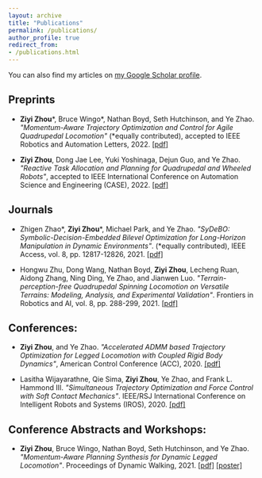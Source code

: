 ```yaml
---
layout: archive
title: "Publications"
permalink: /publications/
author_profile: true
redirect_from:
- /publications.html
---
```


You can also find my articles on [my Google Scholar profile](https://scholar.google.com/citations?user=cnitUIAAAAAJ&hl=en).

## Preprints
- **Ziyi Zhou**\*, Bruce Wingo\*, Nathan Boyd, Seth Hutchinson, and Ye Zhao. *"Momentum-Aware Trajectory Optimization and Control for Agile Quadrupedal Locomotion"* (*equally contributed), accepted to IEEE Robotics and Automation Letters, 2022. [[pdf]](https://arxiv.org/abs/2203.01548.pdf)

- **Ziyi Zhou**, Dong Jae Lee, Yuki Yoshinaga, Dejun Guo, and Ye Zhao. *"Reactive Task Allocation and Planning for Quadrupedal and Wheeled Robots"*, accepted to IEEE International Conference on Automation Science and Engineering (CASE), 2022.
[[pdf]](https://arxiv.org/pdf/2110.08436.pdf)

## Journals
- Zhigen Zhao\*, **Ziyi Zhou**\*, Michael Park, and Ye Zhao. *"SyDeBO: Symbolic-Decision-Embedded Bilevel Optimization for Long-Horizon Manipulation in Dynamic Environments"*. (*equally contributed), IEEE Access, vol. 8, pp. 12817-12826, 2021.
[[pdf]](https://ieeexplore.ieee.org/stamp/stamp.jsp?tp=&arnumber=9537786)

- Hongwu Zhu, Dong Wang, Nathan Boyd, **Ziyi Zhou**, Lecheng Ruan, Aidong Zhang, Ning Ding, Ye Zhao, and Jianwen Luo. *"Terrain-perception-free Quadrupedal Spinning Locomotion on Versatile Terrains: Modeling, Analysis, and Experimental Validation"*. Frontiers in Robotics and AI, vol. 8, pp. 288-299, 2021.
[[pdf]](http://lab-idar.gatech.edu/wp-content/uploads/Publications/frobt-21-Quadruped_on_versatile_terrains.pdf)

## Conferences:
- **Ziyi Zhou**, and Ye Zhao. *"Accelerated ADMM based Trajectory Optimization for Legged Locomotion with Coupled Rigid Body Dynamics"*, American Control Conference (ACC), 2020.
    [[pdf]](http://lab-idar.gatech.edu/wp-content/uploads/Publications/ACC2020_ADMM.pdf)

- Lasitha Wijayarathne, Qie Sima, **Ziyi Zhou**, Ye Zhao, and Frank L. Hammond III. *"Simultaneous Trajectory Optimization and Force Control with Soft Contact Mechanics"*. IEEE/RSJ International Conference on Intelligent Robots and Systems (IROS), 2020.
[[pdf]](http://lab-idar.gatech.edu/wp-content/uploads/Publications/IROS20_2301_FI.pdf)



## Conference Abstracts and Workshops:
- **Ziyi Zhou**, Bruce Wingo, Nathan Boyd, Seth Hutchinson, and Ye Zhao. *"Momentum-Aware Planning Synthesis for Dynamic Legged Locomotion"*. Proceedings of Dynamic Walking, 2021.
[[pdf]](http://lab-idar.gatech.edu/wp-content/uploads/Publications/DW2021_ADMM.pdf)
[[poster]](http://lab-idar.gatech.edu/wp-content/uploads/Publications/DW_ADMM-scaled.jpeg)